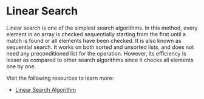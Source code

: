 # Linear Search

Linear search is one of the simplest search algorithms. In this method, every element in an array is checked sequentially starting from the first until a match is found or all elements have been checked. It is also known as sequential search. It works on both sorted and unsorted lists, and does not need any preconditioned list for the operation. However, its efficiency is lesser as compared to other search algorithms since it checks all elements one by one.

Visit the following resources to learn more:

- [Linear Search Algorithm](https://www.geeksforgeeks.org/linear-search/)
